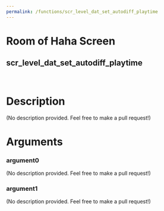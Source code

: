 ```yaml
---
permalink: /functions/scr_level_dat_set_autodiff_playtime
---
```

# Room of Haha Screen  
## scr_level_dat_set_autodiff_playtime  
&nbsp;  
# Description  
(No description provided. Feel free to make a pull request!) 
&nbsp;  
# Arguments
### argument0
(No description provided. Feel free to make a pull request!)
&nbsp;  
### argument1
(No description provided. Feel free to make a pull request!)
&nbsp;  


